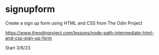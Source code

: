 # signupform

Create a sign up form using HTML and CSS from The Odin Project

https://www.theodinproject.com/lessons/node-path-intermediate-html-and-css-sign-up-form

Start 3/6/23
